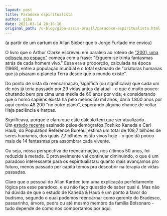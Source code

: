 ```yaml
---
layout: post
title: Paradoxo espiritualista
author: giba
date: 2021-03-14 20:16:10
original_path: /o-blog/giba-assis-brasil/paradoxo-espiritualista.html
---
```

(a partir de um cartum do Allan Sieber que o Jorge Furtado me enviou)

O livro que o Arthur Clarke escreveu em paralelo ao roteiro de ["2001, uma odisseia no espaço"](https://www.amazon.com/2001-Space-Odyssey/dp/0451457994) começa com a frase: "Erguem-se trinta fantasmas atrás de cada homem vivo." Essa era a proporção, calculada na época (1968), entre a população mundial e o total estimado de "criaturas humanas que já pisaram o planeta Terra desde que o mundo existe".

Do ponto de vista da reencarnação, significa (ou significava) que cada um de nós já teria passado por 29 vidas antes da atual - o que é muito pouco: chutando bem pra cima uma média de 60 anos por vida, e considerando que o homo sapiens exista há pelo menos 50 mil anos, daria 1.800 anos por aqui contra 48.200 "no outro plano", esperando alguma chance de voltar. Haja paciência e harpas.

Significava, porque é claro que este cálculo tem que ser atualizado. Um [estudo recente](https://www.uol.com.br/tilt/colunas/pergunta-pro-jokura/2021/03/01/quantas-pessoas-ja-viveram-na-terra-ate-hoje.htm) assinado pelos demógrafos Toshiko Kaneda e Carl Haub, do Population Reference Bureau, estima um total de 108,7 bilhões de seres humanos, dos quais 7,7 bilhões estão vivos hoje - o que dá pouco mais de 14 fantasmas pra assombrar cada vivente.

Ou seja, nossa perspectiva de reencarnação, nos últimos 50 anos, foi reduzida à metade. E provavelmente vai continuar diminuindo, o que é um paradoxo interessante para os espiritualistas: quanto mais avançamos pro futuro, menos passado per capita temos pra descobrir na terapia de vidas passadas.

Claro que o pessoal do Allan Kardec tem uma explicação perfeitamente lógica pra esse paradoxo, e eu não faço questão de saber qual é. Mas não há dúvida de que o estudo de Kaneda & Haub é um ponto a favor do budismo, segundo o qual podemos reencarnar como gerente do Bradesco, passarinho, árvore, pedra ou até mesmo membro da família Bolsonaro - tudo depende de como nos comportamos por aqui.